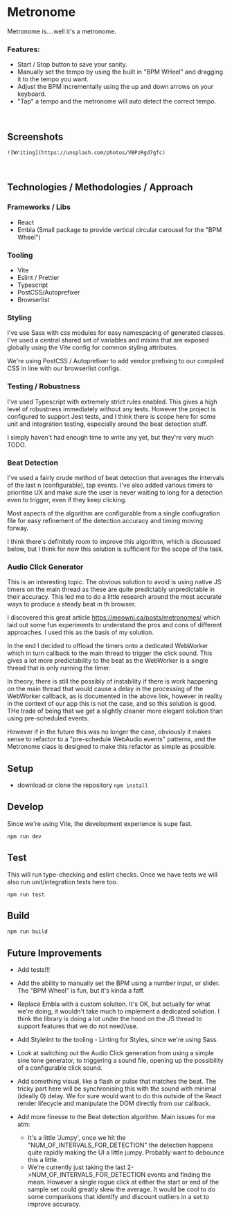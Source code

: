 # Metronome

Metronome is....well it's a metronome.

### **Features:**

- Start / Stop button to save your sanity.
- Manually set the tempo by using the built in "BPM WHeel" and dragging it to the tempo you want.
- Adjust the BPM incrementally using the up and down arrows on your keyboard.
- "Tap" a tempo and the metronome will auto detect the correct tempo.

<br/>

## **Screenshots**

`![Writing](https://unsplash.com/photos/VBPzRgd7gfc)`

<br />

## **Technologies / Methodologies / Approach**

### **Frameworks / Libs**

- React
- Embla (Small package to provide vertical circular carousel for the "BPM Wheel")

### **Tooling**

- Vite
- Eslint / Prettier
- Typescript
- PostCSS/Autoprefixer
- Browserlist

### **Styling**

I've use Sass with css modules for easy namespacing of generated classes.
I've used a central shared set of variables and mixins that are exposed globally using the Vite config for common styling attributes.

We're using PostCSS / Autoprefixer to add vendor prefixing to our compiled CSS in line with our browserlist configs.

### **Testing / Robustness**

I've used Typescript with extremely strict rules enabled. This gives a high level of robustness immediately without any tests.
However the project is configured to support Jest tests, and I think there is scope here for some unit and integration testing, especially around the beat detection stuff.

I simply haven't had enough time to write any yet, but they're very much TODO.

### **Beat Detection**

I've used a fairly crude method of beat detection that averages the intervals of the last n (configurable), tap events.
I've also added various timers to prioritise UX and make sure the user is never waiting to long for a detection even to trigger, even if they keep clicking.

Most aspects of the algorithm are configurable from a single confiugration file for easy refinement of the detection accuracy and timing moving forway.

I think there's definitely room to improve this algorithm, which is discussed below, but I think for now this solution is sufficient for the scope of the task.

### **Audio Click Generator**

This is an interesting topic. The obvious solution to avoid is using native JS timers on the main thread as these are quite predictably unpredictable in their accuracy. This led me to do a little research around the most accurate ways to produce a steady beat in th browser.

I discovered this great article https://meowni.ca/posts/metronomes/ which laid out some fun experiments to understand the pros and cons of different approaches. I used this as the basis of my solution.

In the end I decided to offload the timers onto a dedicated WebWorker which in turn callback to the main thread to trigger the click sound. This gives a lot more predictability to the beat as the WebWorker is a single thread that is only running the timer.

In theory, there is still the possibly of instability if there is work happening on the main thread that would cause a delay in the processing of the WebWorker callback, as is documented in the above link, however in reality in the context of our app this is not the case, and so this solution is good. THe trade of being that we get a slightly cleaner more elegant solution than using pre-scheduled events.

However if in the future this was no longer the case, obviously it makes sense to refactor to a "pre-schedule WebAudio events" patterns, and the Metronome class is designed to make this refactor as simple as possible.

## **Setup**

- download or clone the repository
  `npm install`

## **Develop**

Since we're using Vite, the development experience is supe fast.

`npm run dev`

## **Test**

This will run type-checking and eslint checks. Once we have tests we will also run unit/integration tests here too.

`npm run test`

## **Build**

`npm run build`

## **Future Improvements**

- Add tests!!!
- Add the ability to manually set the BPM using a number input, or slider.
  The "BPM Wheel" is fun, but it's kinda a faff.
- Replace Embla with a custom solution. It's OK, but actually for what we're doing, it wouldn't take much to implement a dedicated solution. I think the library is doing a lot under the hood on the JS thread to support features that we do not need/use.
- Add Stylelint to the tooling - Linting for Styles, since we're using Sass.
- Look at switching out the Audio Click generation from using a simple sine tone generator, to triggering a sound file, opening up the possibility of a configurable click sound.
- Add something visual, like a flash or pulse that matches the beat. The tricky part here will be synchronising this with the sound with minimal (ideally 0) delay. We for sure would want to do this outside of the React render lifecycle and manipulate the DOM directly from our callback.
- Add more finesse to the Beat detection algorithm. Main issues for me atm:

  - It's a little 'Jumpy', once we hit the "NUM_OF_INTERVALS_FOR_DETECTION" the detection happens quite rapidly making the UI a little jumpy. Probably want to debounce this a little.
  - We're currently just taking the last 2->NUM_OF_INTERVALS_FOR_DETECTION events and finding the mean. However a single rogue click at either the start or end of the sample set could greatly skew the average. It would be cool to do some comparisons that identify and discount outliers in a set to improve accuracy.
